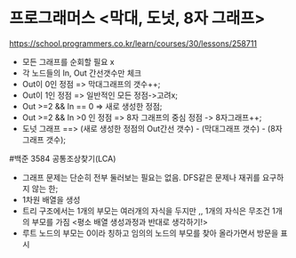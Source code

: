 # 프로그래머스 <막대, 도넛, 8자 그래프>
https://school.programmers.co.kr/learn/courses/30/lessons/258711
 - 모든 그래프를 순회할 필요 x
 - 각 노드들의 In, Out 간선갯수만 체크
 - Out이 0인 정점 => 막대그래프의 갯수++;
 - Out이 1인 정점 => 일반적인 모든 정점->고려x;
 - Out >=2 && In == 0 => 새로 생성한 정점;
 - Out >=2 && In >0 인 정점 => 8자 그래프의 중심 정점 -> 8자그래프++;
 - 도넛 그래프 ==> (새로 생성한 정점의 Out간선 갯수) - (막대그래프 갯수) - (8자그래프 갯수);

#백준 3584 공통조상찾기(LCA)
- 그래프 문제는 단순히 전부 둘러보는 필요는 없음. DFS같은 문제나 재귀를 요구하지 않는 한;
- 1차원 배열을 생성
- 트리 구조에서는 1개의 부모는 여러개의 자식을 두지만 ,, 1개의 자식은 무조건 1개의 부모를 가짐
 <평소 배열 생성과정과 반대로 생각하기!>
- 루트 노드의 부모는 0이라 칭하고 임의의 노드의 부모를 찾아 올라가면서 방문을 표시

 
